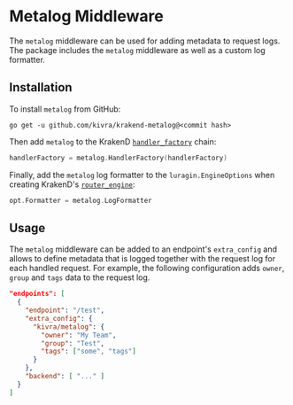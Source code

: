 # Metalog Middleware

The `metalog` middleware can be used for adding metadata to request logs. The
package includes the `metalog` middleware as well as a custom log formatter.

## Installation

To install `metalog` from GitHub:

    go get -u github.com/kivra/krakend-metalog@<commit hash>

Then add `metalog` to the KrakenD [`handler_factory`](https://github.com/krakendio/krakend-ce/blob/master/handler_factory.go)
chain:

```go
handlerFactory = metalog.HandlerFactory(handlerFactory)
```

Finally, add the `metalog` log formatter to the `luragin.EngineOptions` when
creating KrakenD's [`router_engine`](https://github.com/krakendio/krakend-ce/blob/master/router_engine.go):

```go
opt.Formatter = metalog.LogFormatter
```

## Usage

The `metalog` middleware can be added to an endpoint's `extra_config` and allows
to define metadata that is logged together with the request log for each handled
request. For example, the following configuration adds `owner`, `group` and
`tags` data to the request log.

```json
"endpoints": [
  {
    "endpoint": "/test",
    "extra_config": {
      "kivra/metalog": {
        "owner": "My Team",
        "group": "Test",
        "tags": ["some", "tags"]
      }
    },
    "backend": [ "..." ]
  }
]
```
